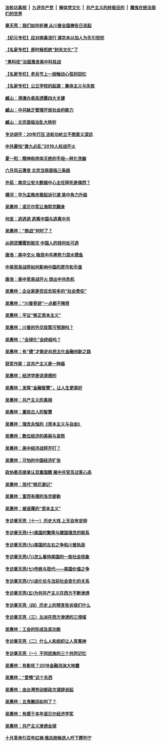 ####  [法轮功真相](../../../../basic/blob/master/README.md?t=07092231) &nbsp;|&nbsp; [九评共产党](../../../../9ping.md/blob/master/README.md?t=07092231) &nbsp;|&nbsp; [解体党文化](../../../../jtdwh.md/blob/master/README.md?t=07092231)  &nbsp;|&nbsp; [共产主义的终极目的](../../../../gczydzjmd.md/blob/master/README.md?t=07092231) &nbsp;|&nbsp; [魔鬼在统治我们的世界](../../../../mgztzwmdsj.md/blob/master/README.md?t=07092231) 

#### [章天亮：我们如何祈祷 从川普全国祷告日说起](../pages/nsc423/n11944627.md?t=07092231) 

#### [【纪元专栏】应对病毒流行 渥京未以加人为先引担忧](../pages/nsc423/n11875714.md?t=07092231) 

#### [【名家专栏】是时候拒绝“封杀文化”了](../pages/nsc423/n11814093.md?t=07092231) 

#### [“黑科技”治国激发美中科技战](../pages/nsc423/n11638056.md?t=07092231) 

#### [【名家专栏】老兵节上一段触动心弦的回忆](../pages/nsc423/n11646016.md?t=07092231) 

#### [【名家专栏】公立学校的起源：集体主义与失败](../pages/nsc423/n11601833.md?t=07092231) 

#### [臧山：港澳办表态透露四大关键](../pages/nsc423/n11421628.md?t=07092231) 

#### [臧山：中共缺乏管理开放社会的能力](../pages/nsc423/n11407457.md?t=07092231) 

#### [臧山：北京面临治乱大转折](../pages/nsc423/n11406895.md?t=07092231) 

#### [专访胡平：20年打压 法轮功屹立不倒意义深远](../pages/nsc423/n11398800.md?t=07092231) 

#### [中共最怕“逢九必乱”2019人权战开火](../pages/nsc423/n11385248.md?t=07092231) 

#### [夏一阳：精神和肉体灭绝的手段—转化洗脑](../pages/nsc423/n11368250.md?t=07092231) 

#### [六月风云激变 北京当局面临三条路](../pages/nsc423/n11313668.md?t=07092231) 

#### [许茹：南京公安大数据中心主任猝死是偶然？](../pages/nsc423/n11064744.md?t=07092231) 

#### [横河：华为孟晚舟案起诉引渡 美中角力升级](../pages/nsc423/n11027230.md?t=07092231) 

#### [吴惠林：诺贝尔奖让海耶克翻身](../pages/nsc423/n10890049.md?t=07092231) 

#### [何坚：逃逃逃 逃离中国与逃离中共](../pages/nsc423/n10592891.md?t=07092231) 

#### [吴惠林：“商战”何时了？](../pages/nsc423/n10573558.md?t=07092231) 

#### [从网贷爆雷到股灾 中国人的钱何处可逃](../pages/nsc423/n10572800.md?t=07092231) 

#### [唐浩：美中交火 隐现中共黑势力混水摸鱼](../pages/nsc423/n10544040.md?t=07092231) 

#### [中美贸易战将如何影响中国的房市和币值](../pages/nsc423/n10543697.md?t=07092231) 

#### [唐浩：美中贸易战开火 烧出中共危机](../pages/nsc423/n10540126.md?t=07092231) 

#### [吴惠林：企业家是否应负较多的“社会责任”](../pages/nsc423/n10535022.md?t=07092231) 

#### [吴惠林：“川普奇迹”一点都不稀奇](../pages/nsc423/n10512808.md?t=07092231) 

#### [吴惠林：平议“修正资本主义”](../pages/nsc423/n10495724.md?t=07092231) 

#### [吴惠林：川普的外交政策可预测吗？](../pages/nsc423/n10462387.md?t=07092231) 

#### [吴惠林：“全球化”会终结吗？](../pages/nsc423/n10452838.md?t=07092231) 

#### [吴惠林：有“德”才能走向民主化金融创新之路](../pages/nsc423/n10432292.md?t=07092231) 

#### [获奖作家：这共产主义是一种癌](../pages/nsc423/n10431541.md?t=07092231) 

#### [吴惠林：经济学是讲道德的](../pages/nsc423/n10398014.md?t=07092231) 

#### [吴惠林：发挥“金融智慧”，让人生更美好](../pages/nsc423/n10375019.md?t=07092231) 

#### [吴惠林：共产主义的真相](../pages/nsc423/n10351394.md?t=07092231) 

#### [吴惠林：重拾古人的智慧](../pages/nsc423/n10337691.md?t=07092231) 

#### [吴惠林：理念永恒的《资本主义与自由》](../pages/nsc423/n10316274.md?t=07092231) 

#### [吴惠林：数位经济的美丽与哀愁](../pages/nsc423/n10292946.md?t=07092231) 

#### [吴惠林：美中经济战将开打？](../pages/nsc423/n10258825.md?t=07092231) 

#### [吴惠林：可怕的中国经济扩张](../pages/nsc423/n10219147.md?t=07092231) 

#### [政协委员提承认双重国籍 揭中共官员过客心态](../pages/nsc423/n10208809.md?t=07092231) 

#### [吴惠林：现代“桃花源记”](../pages/nsc423/n10185234.md?t=07092231) 

#### [吴惠林：富而有德的洛克斐勒](../pages/nsc423/n10142264.md?t=07092231) 

#### [吴惠林：被诬蔑的“资本主义”](../pages/nsc423/n10124816.md?t=07092231) 

#### [专访章天亮（十一）历史大戏 上天自有安排](../pages/nsc423/n10094905.md?t=07092231) 

#### [专访章天亮(十)美国的繁荣与建国理念的联系](../pages/nsc423/n10094899.md?t=07092231) 

#### [专访章天亮(九)美国的左右之争和川普执政](../pages/nsc423/n10094889.md?t=07092231) 

#### [专访章天亮(八)怎么看待美国的一些社会现象](../pages/nsc423/n10094857.md?t=07092231) 

#### [专访章天亮(七)传统与现代——美国价值之争](../pages/nsc423/n10093140.md?t=07092231) 

#### [专访章天亮(六)进化论与当前社会变化的关系](../pages/nsc423/n10092036.md?t=07092231) 

#### [专访章天亮(五)为何共产主义在西方不断渗透](../pages/nsc423/n10083620.md?t=07092231) 

#### [专访章天亮（四）历史上的预言告诉我们什么](../pages/nsc423/n10083606.md?t=07092231) 

#### [专访章天亮（三）左派在西方渗透的三领域](../pages/nsc423/n10081115.md?t=07092231) 

#### [吴惠林：工会的形成及其功能](../pages/nsc423/n10080633.md?t=07092231) 

#### [专访章天亮（二）什么人和组织让人背离神](../pages/nsc423/n10076637.md?t=07092231) 

#### [专访章天亮（一）不同民族的三个共同记忆](../pages/nsc423/n10074188.md?t=07092231) 

#### [吴惠林：有影呒？2018金融泡沫大地震](../pages/nsc423/n10040534.md?t=07092231) 

#### [吴惠林：“爱情”这个东西](../pages/nsc423/n10019423.md?t=07092231) 

#### [吴惠林：由台湾劳动部政次请辞说起](../pages/nsc423/n9979679.md?t=07092231) 

#### [吴惠林：五鬼搬运如何了？](../pages/nsc423/n9925338.md?t=07092231) 

#### [吴惠林：有感于本年诺贝尔经济学奖](../pages/nsc423/n9871883.md?t=07092231) 

#### [吴惠林：共产主义渗透全球](../pages/nsc423/n9812748.md?t=07092231) 

#### [十月革命引百年红祸 俄总统候选人吁下葬列宁](../pages/nsc423/n9810182.md?t=07092231) 

